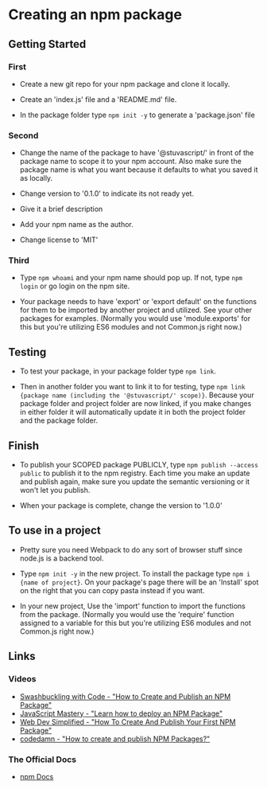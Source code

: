 # Creating an npm package

## Getting Started
### First
- Create a new git repo for your npm package and clone it locally.

- Create an 'index.js' file and a 'README.md' file.

- In the package folder type `npm init -y` to generate a 'package.json' file

### Second
- Change the name of the package to have '@stuvascript/' in front of the package name to scope it to your npm account. Also make sure the package name is what you want because it defaults to what you saved it as locally.

- Change version to '0.1.0' to indicate its not ready yet.

- Give it a brief description

- Add your npm name as the author.

- Change license to 'MIT'

### Third
- Type `npm whoami` and your npm name should pop up. If not, type `npm login` or go login on the npm site.

- Your package needs to have 'export' or 'export default' on the functions for them to be imported by another project and utilized. See your other packages for examples. (Normally you would use 'module.exports' for this but you're utilizing ES6 modules and not Common.js right now.)

## Testing
- To test your package, in your package folder type `npm link`.

- Then in another folder you want to link it to for testing, type `npm link {package name (including the '@stuvascript/' scope)}`. Because your package folder and project folder are now linked, if you make changes in either folder it will automatically update it in both the project folder and the package folder.

## Finish
- To publish your SCOPED package PUBLICLY, type `npm publish --access public` to publish it to the npm registry. Each time you make an update and publish again, make sure you update the semantic versioning or it won't let you publish.

- When your package is complete, change the version to '1.0.0'

## To use in a project
- Pretty sure you need Webpack to do any sort of browser stuff since node.js is a backend tool.

- Type `npm init -y` in the new project. To install the package type `npm i {name of project}`. On your package's page there will be an 'Install' spot on the right that you can copy pasta instead if you want.

- In your new project, Use the 'import' function to import the functions from the package. (Normally you would use the 'require' function assigned to a variable for this but you're utilizing ES6 modules and not Common.js right now.)

## Links
### Videos
- [Swashbuckling with Code - "How to Create and Publish an NPM Package"](https://www.youtube.com/watch?v=WRjJW8tseQg)
- [JavaScript Mastery - "Learn how to deploy an NPM Package"](https://www.youtube.com/watch?v=8FziherTC8M)
- [Web Dev Simplified - "How To Create And Publish Your First NPM Package"](https://www.youtube.com/watch?v=J4b_T-qH3BY)
- [codedamn - "How to create and publish NPM Packages?"](https://www.youtube.com/watch?v=rTsz09zRuTU)
### The Official Docs
- [npm Docs](https://docs.npmjs.com/about-packages-and-modules)

